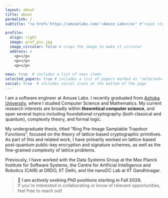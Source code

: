 ```yaml
---
layout: about
title: about
permalink: /
subtitle: "<a href='https://amuselabs.com/'>Amuse Labs</a>" #"<span style='color: red;'>I am actively seeking PhD positions (Fall 2025)!</span>"

profile:
  align: right
  image: prof_pic.jpg
  image_circular: false # crops the image to make it circular
  address: >
    <p></p>
    <p></p>
    <p></p>

news: true  # includes a list of news items
selected_papers: true # includes a list of papers marked as "selected={true}"
social: true  # includes social icons at the bottom of the page
---
```


I am a software engineer at Amuse Labs. I recently graduated from [Ashoka University](https://www.ashoka.edu.in/), where I studied Computer Science and Mathematics. My current research interests are broadly within <b>theoretical computer science</b>, and span several topics including foundational cryptography (both classical and quantum), complexity theory, and formal logic. 

My undergraduate thesis, titled “Ring Pre-Image Samplable Trapdoor Functions”, focused on the theory of lattice-based cryptographic primitives. As part of this and related work, I have primarily worked on lattice-based post-quantum public-key encryption and signature schemes, as well as the fine-grained complexity of lattice problems.

Previously, I have worked with the Data Systems Group at the Max Planck Institute for Software Systems, the Centre for Artificial Intelligence and Robotics (CAIR) at DRDO, IIT Delhi, and the nanoDC Lab at IIT Gandhinagar.

> 📢 **I am actively seeking PhD positions starting in Fall 2026.**  
>  If you're interested in collaborating or know of relevant opportunities, feel free to reach out!